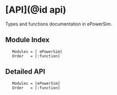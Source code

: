 # [API](@id api)

Types and functions documentation in ePowerSim.

## Module Index

```@index
   Modules = [ ePowerSim]
   Order   = [:function]
```

## Detailed API

```@autodocs
   Modules = [ePowerSim]
   Order   = [:function]
``` 
